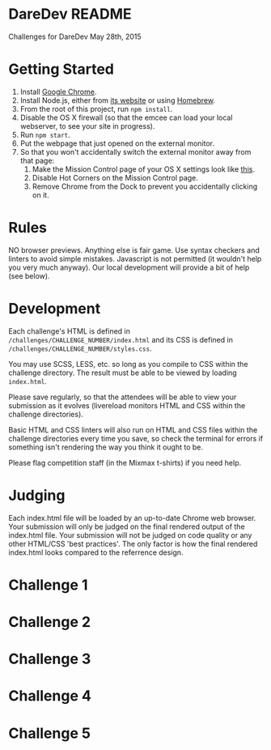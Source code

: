 # DareDev README
Challenges for DareDev May 28th, 2015

# Getting Started

1. Install [Google Chrome](https://www.google.com/chrome).
2. Install Node.js, either from [its website](https://nodejs.org/) or using [Homebrew](http://brew.sh/).
3. From the root of this project, run `npm install`.
4. Disable the OS X firewall (so that the emcee can load your local webserver, to see your site in progress).
5. Run `npm start`.
6. Put the webpage that just opened on the external monitor.
7. So that you won't accidentally switch the external monitor away from that page:
    1. Make the Mission Control page of your OS X settings look like [this](readme_images/spaces_settings.png).
    2. Disable Hot Corners on the Mission Control page.
    3. Remove Chrome from the Dock to prevent you accidentally clicking on it.

# Rules

NO browser previews. Anything else is fair game. Use syntax checkers and linters to avoid simple mistakes.
Javascript is not permitted (it wouldn't help you very much anyway). Our local
development will provide a bit of help (see below).

# Development

Each challenge's HTML is defined in `/challenges/CHALLENGE_NUMBER/index.html`
and its CSS is defined in `/challenges/CHALLENGE_NUMBER/styles.css`.

You may use SCSS, LESS, etc. so long as you compile to CSS within the challenge
directory. The result must be able to be viewed by loading `index.html`.

Please save regularly, so that the attendees will be able to view your submission
as it evolves (livereload monitors HTML and CSS within the challenge directories).

Basic HTML and CSS linters will also run on HTML and CSS files within the
challenge directories every time you save, so check the terminal for errors if
something isn't rendering the way you think it ought to be.

Please flag competition staff (in the Mixmax t-shirts) if you need help.

# Judging

Each index.html file will be loaded by an up-to-date Chrome web browser. Your submission will only
be judged on the final rendered output of the index.html file. Your submission will not be judged on
code quality or any other HTML/CSS 'best practices'. The only factor is how the final rendered
index.html looks compared to the referrence design.

# Challenge 1
# Challenge 2
# Challenge 3
# Challenge 4
# Challenge 5
